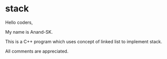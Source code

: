 # stack
Hello coders,

My name is Anand-SK.

This is a C++ program which uses concept of linked list to implement stack.

All comments are appreciated.
